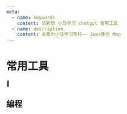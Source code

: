 ```yaml
---
meta:
  - name: keywords
    content: 马新想 小马学习 chatgpt 常用工具
  - name: description
    content: 本章为小马学习专栏—— Java集合 Map
---
```


# 常用工具


:horse: 


## 编程

